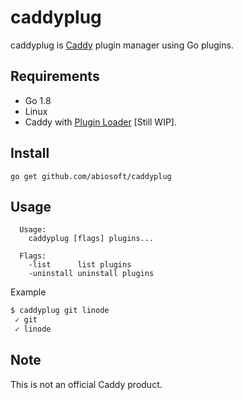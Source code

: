 caddyplug
=========

caddyplug is [Caddy](https://caddyserver.com) plugin manager using Go plugins.

## Requirements
* Go 1.8
* Linux
* Caddy with [Plugin Loader](http://) [Still WIP].

## Install
```
go get github.com/abiosoft/caddyplug
```

## Usage
```
  Usage:
    caddyplug [flags] plugins...

  Flags:
    -list      list plugins
    -uninstall uninstall plugins
```

Example
```sh
$ caddyplug git linode
 ✓ git
 ✓ linode
```

## Note
This is not an official Caddy product.
